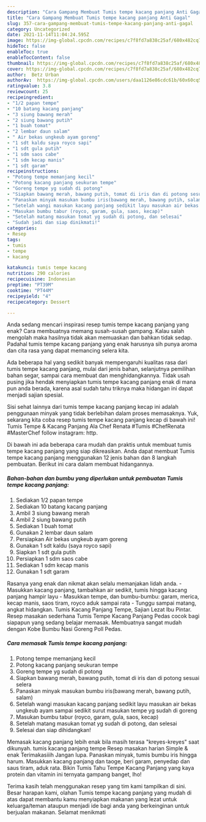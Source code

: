```yaml
---
description: "Cara Gampang Membuat Tumis tempe kacang panjang Anti Gagal"
title: "Cara Gampang Membuat Tumis tempe kacang panjang Anti Gagal"
slug: 357-cara-gampang-membuat-tumis-tempe-kacang-panjang-anti-gagal
category: Uncategorized
date: 2021-11-14T11:04:24.595Z
image: https://img-global.cpcdn.com/recipes/c7f8fd7a838c25af/680x482cq70/tumis-tempe-kacang-panjang-foto-resep-utama.jpg
hideToc: false
enableToc: true
enableTocContent: false
thumbnail: https://img-global.cpcdn.com/recipes/c7f8fd7a838c25af/680x482cq70/tumis-tempe-kacang-panjang-foto-resep-utama.jpg
cover: https://img-global.cpcdn.com/recipes/c7f8fd7a838c25af/680x482cq70/tumis-tempe-kacang-panjang-foto-resep-utama.jpg
author:  Betz Urban
authorAv:  https://img-global.cpcdn.com/users/daa1126e86cdc61b/60x60cq50/avatar.jpg
ratingvalue: 3.8
reviewcount: 25
recipeingredient:
- "1/2 papan tempe"
- "10 batang kacang panjang"
- "3 siung bawang merah"
- "2 siung bawang putih"
- "1 buah tomat"
- "2 lembar daun salam"
- " Air bekas ungkeub ayam goreng"
- "1 sdt kaldu saya royco sapi"
- "1 sdt gula putih"
- "1 sdm saos cabe"
- "1 sdm kecap manis"
- "1 sdt garam"
recipeinstructions:
- "Potong tempe memanjang kecil"
- "Potong kacang panjang seukuran tempe"
- "Goreng tempe yg sudah di potong"
- "Siapkan bawang merah, bawang putih, tomat di iris dan di potong sesuai selera"
- "Panaskan minyak masukan bumbu iris(bawang merah, bawang putih, salam)"
- "Setelah wangi masukan kacang panjang sedikit layu masukan air bekas ungkeub ayam sampai sedikit surut masukan tempe yg sudah di goreng"
- "Masukan bumbu tabur (royco, garam, gula, saos, kecap)"
- "Setelah matang masukan tomat yg sudah di potong, dan selesai"
- "Sudah jadi dan siap dinikmati!"
categories:
- Resep
tags:
- tumis
- tempe
- kacang

katakunci: tumis tempe kacang 
nutrition: 290 calories
recipecuisine: Indonesian
preptime: "PT39M"
cooktime: "PT44M"
recipeyield: "4"
recipecategory: Dessert

---
```



Anda sedang mencari inspirasi resep tumis tempe kacang panjang yang enak? Cara membuatnya memang susah-susah gampang. Kalau salah mengolah maka hasilnya tidak akan memuaskan dan bahkan tidak sedap. Padahal tumis tempe kacang panjang yang enak harusnya sih punya aroma dan cita rasa yang dapat memancing selera kita.


Ada beberapa hal yang sedikit banyak mempengaruhi kualitas rasa dari tumis tempe kacang panjang, mulai dari jenis bahan, selanjutnya pemilihan bahan segar, sampai cara membuat dan menghidangkannya. Tidak usah pusing jika hendak menyiapkan tumis tempe kacang panjang enak di mana pun anda berada, karena asal sudah tahu triknya maka hidangan ini dapat menjadi sajian spesial.

Sisi sehat lainnya dari tumis tempe kacang panjang kecap ini adalah penggunaan minyak yang tidak berlebihan dalam proses memasaknya. Yuk, sekarang kita coba resep tumis tempe kacang panjang kecap di bawah ini! Tumis Tempe &amp; Kacang Panjang Ala Chef Renata #Tumis #ChefRenata #MasterChef follow instagram: http.


Di bawah ini ada beberapa cara mudah dan praktis untuk membuat tumis tempe kacang panjang yang siap dikreasikan. Anda dapat membuat Tumis tempe kacang panjang menggunakan 12 jenis bahan dan 8 langkah pembuatan. Berikut ini cara dalam membuat hidangannya.

<!--inarticleads1-->

##### Bahan-bahan dan bumbu yang diperlukan untuk pembuatan Tumis tempe kacang panjang:

1. Sediakan 1/2 papan tempe
1. Sediakan 10 batang kacang panjang
1. Ambil 3 siung bawang merah
1. Ambil 2 siung bawang putih
1. Sediakan 1 buah tomat
1. Gunakan 2 lembar daun salam
1. Persiapkan  Air bekas ungkeub ayam goreng
1. Gunakan 1 sdt kaldu (saya royco sapi)
1. Siapkan 1 sdt gula putih
1. Persiapkan 1 sdm saos cabe
1. Sediakan 1 sdm kecap manis
1. Gunakan 1 sdt garam


Rasanya yang enak dan nikmat akan selalu memanjakan lidah anda. - Masukkan kacang panjang, tambahkan air sedikit, tumis hingga kacang panjang hampir layu - Masukkan tempe, dan bumbu-bumbu: garam, merica, kecap manis, saos tiram, royco aduk sampai rata - Tunggu sampai matang, angkat hidangkan. Tumis Kacang Panjang Tempe, Sajian Lezat Ibu Pintar. Resep masakan sederhana Tumis Tempe Kacang Panjang Pedas cocok bagi siapapun yang sedang belajar memasak. Membuatnya sangat mudah dengan Kobe Bumbu Nasi Goreng Poll Pedas. 

<!--inarticleads2-->

##### Cara memasak Tumis tempe kacang panjang:

1. Potong tempe memanjang kecil
1. Potong kacang panjang seukuran tempe
1. Goreng tempe yg sudah di potong
1. Siapkan bawang merah, bawang putih, tomat di iris dan di potong sesuai selera
1. Panaskan minyak masukan bumbu iris(bawang merah, bawang putih, salam)
1. Setelah wangi masukan kacang panjang sedikit layu masukan air bekas ungkeub ayam sampai sedikit surut masukan tempe yg sudah di goreng
1. Masukan bumbu tabur (royco, garam, gula, saos, kecap)
1. Setelah matang masukan tomat yg sudah di potong, dan selesai
1. Selesai dan siap dihidangkan!

Memasak kacang panjang lebih enak bila masih terasa &#34;kreyes-kreyes&#34; saat dikunyah. tumis kacang panjang tempe Resep masakan harian Simple &amp; enak Terimakasiiih Jangan lupa. Panaskan minyak, tumis bumbu iris hingga harum. Masukkan kacang panjang dan taoge, beri garam, penyedap dan saus tiram, aduk rata. Bikin Tumis Tahu Tempe Kacang Panjang yang kaya protein dan vitamin ini ternyata gampang banget, lho! 

Terima kasih telah menggunakan resep yang tim kami tampilkan di sini. Besar harapan kami, olahan Tumis tempe kacang panjang yang mudah di atas dapat membantu kamu menyiapkan makanan yang lezat untuk keluarga/teman ataupun menjadi ide bagi anda yang berkeinginan untuk berjualan makanan. Selamat menikmati

